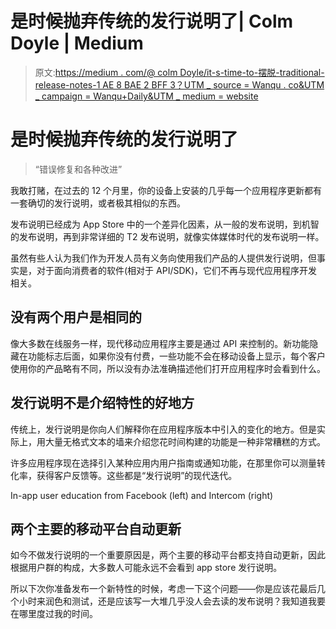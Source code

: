 # 是时候抛弃传统的发行说明了| Colm Doyle | Medium

> 原文:[https://medium . com/@ colm Doyle/it-s-time-to-摆脱-traditional-release-notes-1 AE 8 BAE 2 BFF 3？UTM _ source = Wanqu . co&UTM _ campaign = Wanqu+Daily&UTM _ medium = website](https://medium.com/@colmdoyle/it-s-time-to-get-rid-of-traditional-release-notes-1ae8bae2bff3?utm_source=wanqu.co&utm_campaign=Wanqu+Daily&utm_medium=website)

# 是时候抛弃传统的发行说明了

> “错误修复和各种改进”

我敢打赌，在过去的 12 个月里，你的设备上安装的几乎每一个应用程序更新都有一套确切的发行说明，或者极其相似的东西。

发布说明已经成为 App Store 中的一个差异化因素，从一般的发布说明，到机智的发布说明，再到非常详细的 T2 发布说明，就像实体媒体时代的发布说明一样。

虽然有些人认为我们作为开发人员有义务向使用我们产品的人提供发行说明，但事实是，对于面向消费者的软件(相对于 API/SDK)，它们不再与现代应用程序开发相关。

## 没有两个用户是相同的

像大多数在线服务一样，现代移动应用程序主要是通过 API 来控制的。新功能隐藏在功能标志后面，如果你没有付费，一些功能不会在移动设备上显示，每个客户使用你的产品略有不同，所以没有办法准确描述他们打开应用程序时会看到什么。

## 发行说明不是介绍特性的好地方

传统上，发行说明是你向人们解释你在应用程序版本中引入的变化的地方。但是实际上，用大量无格式文本的墙来介绍您花时间构建的功能是一种非常糟糕的方式。

许多应用程序现在选择引入某种应用内用户指南或通知功能，在那里你可以测量转化率，获得客户反馈等。这些都是“发行说明”的现代迭代。



In-app user education from Facebook (left) and Intercom (right)



## 两个主要的移动平台自动更新

如今不做发行说明的一个重要原因是，两个主要的移动平台都支持自动更新，因此根据用户群的构成，大多数人可能永远不会看到 app store 发行说明。

所以下次你准备发布一个新特性的时候，考虑一下这个问题——你是应该花最后几个小时来润色和测试，还是应该写一大堆几乎没人会去读的发布说明？我知道我要在哪里度过我的时间。